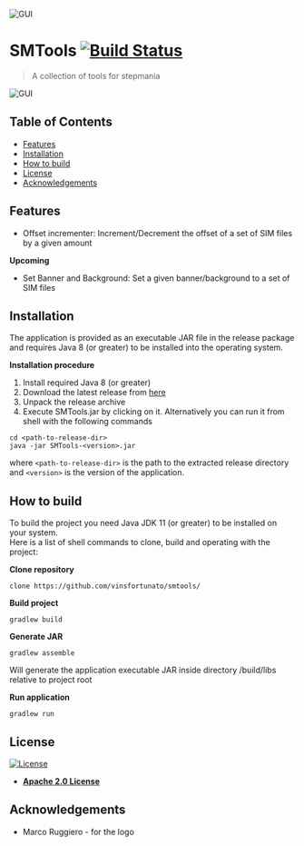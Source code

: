 ![GUI](/tree/media/images/logo-01.png?raw=true)

# SMTools [![Build Status](https://travis-ci.com/vinsfortunato/smtools.svg?branch=master)](https://travis-ci.com/vinsfortunato/smtools)
> A collection of tools for stepmania

![GUI](/tree/media/images/screenshot-01.png?raw=true)

## Table of Contents
* [Features](#features)
* [Installation](#installation)
* [How to build](#how-to-build)
* [License](#license)
* [Acknowledgements](#acknowledgements)

## Features
- Offset incrementer: Increment/Decrement the offset of a set of SIM files by a given amount

**Upcoming**
- Set Banner and Background: Set a given banner/background to a set of SIM files

## Installation
The application is provided as an executable JAR file in the release package and
requires Java 8 (or greater) to be installed into the operating system.

**Installation procedure**
1. Install required Java 8 (or greater)
2. Download the latest release from [here](https://github.com/vinsfortunato/smtools/releases)
3. Unpack the release archive
4. Execute SMTools.jar by clicking on it. Alternatively you can run it from shell with the following commands
```shell
cd <path-to-release-dir>
java -jar SMTools-<version>.jar
```
where ```<path-to-release-dir>``` is the path to the extracted release directory and ```<version>``` is the version of the application.

## How to build
To build the project you need Java JDK 11 (or greater) to be installed on your system.  
Here is a list of shell commands to clone, build and operating with the project:

**Clone repository**
```shell
clone https://github.com/vinsfortunato/smtools/
```

**Build project**
```shell
gradlew build
```

**Generate JAR**
```shell
gradlew assemble
```
Will generate the application executable JAR inside directory /build/libs relative to project root

**Run application**
```shell
gradlew run
```

## License

[![License](https://img.shields.io/badge/License-Apache%202.0-blue.svg)](https://opensource.org/licenses/Apache-2.0)
- **[Apache 2.0 License](https://opensource.org/licenses/Apache-2.0)**

## Acknowledgements
- Marco Ruggiero - for the logo
